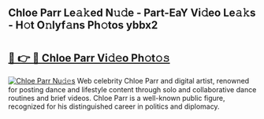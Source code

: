 ## Chloe Parr Le𝚊𝚔ed N𝚞𝚍e - Part-EaY Vi𝚍eo Le𝚊𝚔s - H𝚘t O𝚗lyf𝚊ns Ph𝚘tos ybbx2

# <h2><a href="http://hf5wd3.feru.top/?c=Chloe+Parr">🔗 👉 🔴 Chloe Parr Vi𝚍𝚎o Ph𝚘t𝚘𝚜</a></h2>

[![Chloe Parr Nu𝚍𝚎s](https://i.imgur.com/0TWrTi3.gif)](http://hf5wd3.feru.top/?c=Chloe+Parr)
Web celebrity Chloe Parr and digital artist, renowned for posting dance and lifestyle content through solo and collaborative dance routines and brief videos. Chloe Parr is a well-known public figure, recognized for his distinguished career in politics and diplomacy. 
